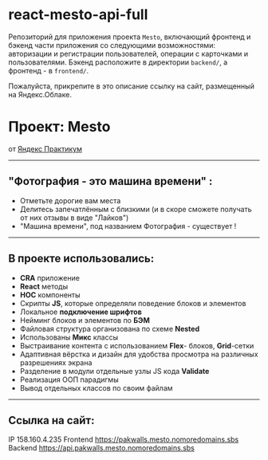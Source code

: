 # react-mesto-api-full
Репозиторий для приложения проекта `Mesto`, включающий фронтенд и бэкенд части приложения со следующими возможностями: авторизации и регистрации пользователей, операции с карточками и пользователями. Бэкенд расположите в директории `backend/`, а фронтенд - в `frontend/`. 
  
Пожалуйста, прикрепите в это описание ссылку на сайт, размещенный на Яндекс.Облаке.

# **Проект**: Mesto
от [Яндекс Практикум](https://practicum.yandex.ru/)

___________________________________

## "Фотография - это машина времени" :
* Отметьте дорогие вам места
* Делитесь запечатлённым с близкими (и в скоре сможете получать от них отзывы в виде "Лайков")
* "Машина времени", под названием Фотография - существует !

___________________________________

## В проекте использовались:
- **CRA** приложение
- **React** методы
- **HOC** компоненты
- Скрипты **JS**, которые определяли поведение блоков и элементов
- Локальное **подключение шрифтов**
- Нейминг блоков и элементов по **БЭМ**
- Файловая структура организована по схеме **Nested**
- Использованы **Микс** классы
- Выстраивание контента с использованием **Flex**- блоков, **Grid**-сетки
- Адаптивная вёрстка и дизайн для удобства просмотра на различных разрешениях экрана
- Разделение в модули отдельные узлы JS кода **Validate**
- Реализация ООП парадигмы
- Вывод отдельных классов по своим файлам

___________________________________

## Ссылка на сайт:
IP 158.160.4.235
Frontend https://pakwalls.mesto.nomoredomains.sbs
Backend https://api.pakwalls.mesto.nomoredomains.sbs